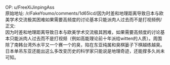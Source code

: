 
OP: u/FreeXiJinpingAss  
原始地址: /r/FakeYoumo/comments/1d65lcd/因为时差和地理距离导致日本与欧美学术交流极其困难如果需要高频度的讨论基本只能派肉人过去而不是打视频例/  
正文:  
因为时差和地理距离导致日本与欧美学术交流极其困难，如果需要高频度的讨论基本只能派肉人过去而不是打视频（例如高能理论前十年派给witten的人质）。周围除了南韩台湾外水平又一个赛一个的臭，陷在东亚纯属和臭棋篓子下棋越练越臭。日本单吊东亚还能出这么多改变历史的科学家只能说是地理奇迹，还能撑多久尚未可知。  

